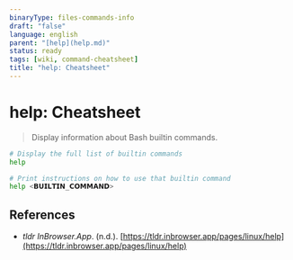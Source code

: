 ```yaml
---
binaryType: files-commands-info
draft: "false"
language: english
parent: "[help](help.md)"
status: ready
tags: [wiki, command-cheatsheet]
title: "help: Cheatsheet"
---
```


# help: Cheatsheet

> Display information about Bash builtin commands.

```bash
# Display the full list of builtin commands
help

# Print instructions on how to use that builtin command
help <𝗕𝗨𝗜𝗟𝗧𝗜𝗡_𝗖𝗢𝗠𝗠𝗔𝗡𝗗>
```

## References

- _tldr InBrowser.App_. (n.d.). [https://tldr.inbrowser.app/pages/linux/help](https://tldr.inbrowser.app/pages/linux/help)
